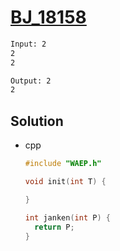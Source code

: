 # [BJ_18158](https://acmicpc.net/problem/18158)



```txt
Input: 2
2
2

Output: 2
2
```

## Solution

* cpp

  ```cpp
  #include "WAEP.h"

  void init(int T) {

  }

  int janken(int P) {
    return P;
  }
  ```
